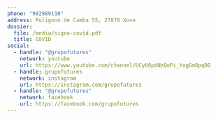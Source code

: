 ```yaml
---
phone: "982989110"
address: Poligono de Camba 55, 27870 Xove
dossier:
  file: /media/signo-covid.pdf
  title: COVID
social:
  - handle: "@grupofutures"
    network: youtube
    url: https://www.youtube.com/channel/UCyU6pdNzQoPi_YogGm8pqDQ
  - handle: grupofutures
    network: instagram
    url: https://instagram.com/grupofutures
  - handle: "@grupofutures"
    network: facebook
    url: https://facebook.com/grupofutures
---
```

